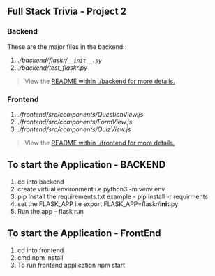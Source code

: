 ## Full Stack Trivia - Project 2 

### Backend
These are the major files in the backend:
1. *./backend/flaskr/`__init__.py`*
2. *./backend/test_flaskr.py*
>View the [README within ./backend for more details.](./frontend/README.md)

### Frontend
1. *./frontend/src/components/QuestionView.js*
2. *./frontend/src/components/FormView.js*
3. *./frontend/src/components/QuizView.js*
>View the [README within ./frontend for more details.](./frontend/README.md)

##  To start the Application - BACKEND
1. cd into backend
2. create virtual environment i.e python3 -m venv env
3. pip Install the requirements.txt example -  pip install -r requirments
4. set the FLASK_APP i.e export FLASK_APP=flaskr/__init__.py
5. Run the app - flask run

##  To start the Application - FrontEnd
1. cd into frontend
2. cmd npm install
3. To run frontend application npm start
